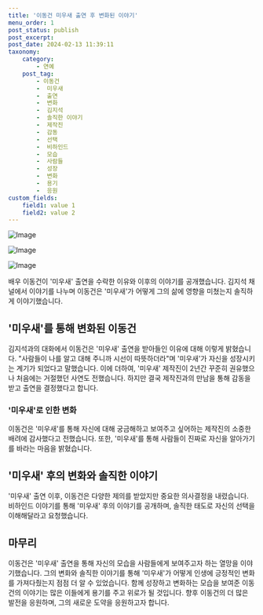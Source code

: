```yaml
---
title: '이동건 미우새 출연 후 변화된 이야기'
menu_order: 1
post_status: publish
post_excerpt: 
post_date: 2024-02-13 11:39:11
taxonomy:
    category:
        - 연예
    post_tag:
        - 이동건
        -  미우새
        -  출연
        -  변화
        -  김지석
        -  솔직한 이야기
        -  제작진
        -  감동
        -  선택
        -  비하인드
        -  모습
        -  사람들
        -  성장
        -  변화
        -  용기
        -  응원
custom_fields:
    field1: value 1
    field2: value 2
---
```


![Image](https://ssl.pstatic.net/mimgnews/image/076/2024/02/13/2024021401000805000105721_20240213082702775.jpg?type=w540)

![Image](https://mimgnews.pstatic.net/image/076/2024/02/13/2024021401000805000105723_20240213082702781.jpg?type=w540)

![Image](https://ssl.pstatic.net/mimgnews/image/076/2024/02/13/2024021401000805000105722_20240213082702793.jpg?type=w540)

배우 이동건이 '미우새' 출연을 수락한 이유와 이후의 이야기를 공개했습니다. 김지석 채널에서 이야기를 나누며 이동건은 '미우새'가 어떻게 그의 삶에 영향을 미쳤는지 솔직하게 이야기했습니다. 
## '미우새'를 통해 변화된 이동건
김지석과의 대화에서 이동건은 '미우새' 출연을 받아들인 이유에 대해 이렇게 밝혔습니다. "사람들이 나를 알고 대해 주니까 시선이 따뜻하더라"며 '미우새'가 자신을 성장시키는 계기가 되었다고 말했습니다. 이에 더하여, '미우새' 제작진이 2년간 꾸준히 권유했으나 처음에는 거절했던 사연도 전했습니다. 하지만 결국 제작진과의 만남을 통해 감동을 받고 출연을 결정했다고 합니다.
### '미우새'로 인한 변화
이동건은 '미우새'를 통해 자신에 대해 궁금해하고 보여주고 싶어하는 제작진의 소중한 배려에 감사했다고 전했습니다. 또한, '미우새'를 통해 사람들이 진짜로 자신을 알아가기를 바라는 마음을 밝혔습니다. 
## '미우새' 후의 변화와 솔직한 이야기
'미우새' 출연 이후, 이동건은 다양한 제의를 받았지만 중요한 의사결정을 내렸습니다. 비하인드 이야기를 통해 '미우새' 후의 이야기를 공개하며, 솔직한 태도로 자신의 선택을 이해해달라고 요청했습니다. 
## 마무리
이동건은 '미우새' 출연을 통해 자신의 모습을 사람들에게 보여주고자 하는 열망을 이야기했습니다. 그의 변화와 솔직한 이야기를 통해 '미우새'가 어떻게 인생에 긍정적인 변화를 가져다줬는지 점점 더 알 수 있었습니다. 함께 성장하고 변화하는 모습을 보여준 이동건의 이야기는 많은 이들에게 용기를 주고 위로가 될 것입니다. 향후 이동건의 더 많은 발전을 응원하며, 그의 새로운 도약을 응원하고자 합니다.
